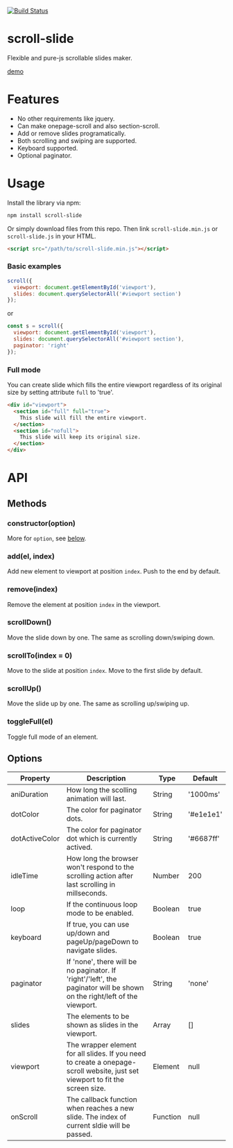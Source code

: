 [![Build Status](https://travis-ci.org/fralonra/scroll-slide.svg?branch=master)](https://travis-ci.org/fralonra/scroll-slide)

# scroll-slide

Flexible and pure-js scrollable slides maker.

[demo](https://fralonra.github.io/scroll-slide/demo/)

# Features
* No other requirements like jquery.
* Can make onepage-scroll and also section-scroll.
* Add or remove slides programatically.
* Both scrolling and swiping are supported.
* Keyboard supported.
* Optional paginator.

# Usage

Install the library via npm:
```bash
npm install scroll-slide
```

Or simply download files from this repo.
Then link `scroll-slide.min.js` or `scroll-slide.js` in your HTML.
```html
<script src="/path/to/scroll-slide.min.js"></script>
```

### Basic examples
```javascript
scroll({
  viewport: document.getElementById('viewport'),
  slides: document.querySelectorAll('#viewport section')
});
```

or

```javascript
const s = scroll({
  viewport: document.getElementById('viewport'),
  slides: document.querySelectorAll('#viewport section'),
  paginator: 'right'
});
```

### Full mode
You can create slide which fills the entire viewport regardless of its original size by setting attribute `full` to 'true'.
```html
<div id="viewport">
  <section id="full" full="true">
    This slide will fill the entire viewport.
  </section>
  <section id="nofull">
    This slide will keep its original size.
  </section>
</div>
```

# API

## Methods

### constructor(option)
More for `option`, see [below](#options).

### add(el, index)
Add new element to viewport at position `index`. Push to the end by default.

### remove(index)
Remove the element at position `index` in the viewport.

### scrollDown()
Move the slide down by one. The same as scrolling down/swiping down.

### scrollTo(index = 0)
Move to the slide at position `index`. Move to the first slide by default.

### scrollUp()
Move the slide up by one. The same as scrolling up/swiping up.

### toggleFull(el)
Toggle full mode of an element.

## Options

| Property | Description | Type | Default |
| --- | --- | --- | --- |
| aniDuration | How long the scolling animation will last. | String | '1000ms' |
| dotColor | The color for paginator dots. | String | '#e1e1e1' |
| dotActiveColor | The color for paginator dot which is currently actived. | String | '#6687ff' |
| idleTime | How long the browser won't respond to the scrolling action after last scrolling in millseconds. | Number | 200 |
| loop | If the continuous loop mode to be enabled. | Boolean | true |
| keyboard | If true, you can use up/down and pageUp/pageDown to navigate slides. | Boolean | true |
| paginator | If 'none', there will be no paginator. If 'right'/'left', the paginator will be shown on the right/left of the viewport. | String | 'none' |
| slides | The elements to be shown as slides in the viewport. | Array | [] |
| viewport | The wrapper element for all slides. If you need to create a onepage-scroll website, just set viewport to fit the screen size. | Element | null |
| onScroll | The callback function when reaches a new slide. The index of current sldie will be passed. | Function | null |
